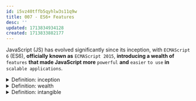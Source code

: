 ```yaml
---
id: i5vz40tffb5qyhlw3s11q9w
title: 007 - ES6+ Features
desc: ''
updated: 1713834934128
created: 1713833882177
---
```


JavaScript (JS) has evolved significantly since its inception, with `ECMAScript 6` (ES6), **officially known as** `ECMAScript 2015`, **introducing a wealth of** `features` **that made JavaScript more** `powerful` **and** `easier` `to use` **in** `scalable applications`.



<!-- start of 'inception' section -->
<details>
    <summary>Definition: inception</summary>

#
The word "inception" **means the** `beginning` **or** `start of` `something`.

---
</details>
<!-- end of 'inception' section -->



<!-- start of 'wealth' section -->
<details>
    <summary>Definition: wealth</summary>

#
"Wealth" **means** `having` `a lot` **of** `valuable resources` `or` `money`. It **includes both** `things` `you can` `touch`, **like property and cash**, `and` `intangible assets` **like knowledge and skills**.

---
</details>
<!-- end of 'wealth' section -->



<!-- start of 'intangible' section -->
<details>
    <summary>Definition: intangible</summary>

#
"Intangible" **refers to** `things` **that** `you can't touch` **or** `see` `because` **they** `don't have` **a** `physical form`. **Examples include skills**, **knowledge**, **and brand reputation**. **These things are valuable but exist only in a non-physical sense**.

---
</details>
<!-- end of 'intangible' section -->